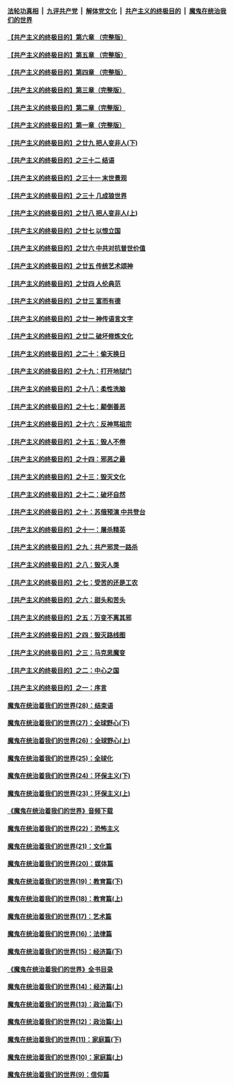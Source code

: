 

####  [法轮功真相](../../../../basic/blob/master/README.md?t=06161902) &nbsp;|&nbsp; [九评共产党](../../../../9ping.md/blob/master/README.md?t=06161902) &nbsp;|&nbsp; [解体党文化](../../../../jtdwh.md/blob/master/README.md?t=06161902)  &nbsp;|&nbsp; [共产主义的终极目的](../../../../gczydzjmd.md/blob/master/README.md?t=06161902) &nbsp;|&nbsp; [魔鬼在统治我们的世界](../../../../mgztzwmdsj.md/blob/master/README.md?t=06161902) 

#### [【共产主义的终极目的】第六章 （完整版）](../pages/nsc422/n11428913.md?t=06161902) 

#### [【共产主义的终极目的】第五章 （完整版）](../pages/nsc422/n11428912.md?t=06161902) 

#### [【共产主义的终极目的】第四章 （完整版）](../pages/nsc422/n11428907.md?t=06161902) 

#### [【共产主义的终极目的】第三章（完整版）](../pages/nsc422/n11428848.md?t=06161902) 

#### [【共产主义的终极目的】第二章（完整版）](../pages/nsc422/n11428831.md?t=06161902) 

#### [【共产主义的终极目的】第一章（完整版）](../pages/nsc422/n11417651.md?t=06161902) 

#### [【共产主义的终极目的】之廿九 把人变非人(下)](../pages/nsc422/n11344140.md?t=06161902) 

#### [【共产主义的终极目的】之三十二 结语](../pages/nsc422/n11360535.md?t=06161902) 

#### [【共产主义的终极目的】之三十一 末世景观](../pages/nsc422/n11351129.md?t=06161902) 

#### [【共产主义的终极目的】之三十 几成狼世界](../pages/nsc422/n11348280.md?t=06161902) 

#### [【共产主义的终极目的】之廿八 把人变非人(上)](../pages/nsc422/n11340492.md?t=06161902) 

#### [【共产主义的终极目的】之廿七 以恨立国](../pages/nsc422/n11336944.md?t=06161902) 

#### [【共产主义的终极目的】之廿六 中共对抗普世价值](../pages/nsc422/n11324785.md?t=06161902) 

#### [【共产主义的终极目的】之廿五 传统艺术颂神](../pages/nsc422/n11296396.md?t=06161902) 

#### [【共产主义的终极目的】之廿四 人伦典范](../pages/nsc422/n11296397.md?t=06161902) 

#### [【共产主义的终极目的】之廿三 富而有德](../pages/nsc422/n11283598.md?t=06161902) 

#### [【共产主义的终极目的】之廿一 神传语言文字](../pages/nsc422/n11263265.md?t=06161902) 

#### [【共产主义的终极目的】之廿二 破坏修炼文化](../pages/nsc422/n11245728.md?t=06161902) 

#### [【共产主义的终极目的】之二十：偷天换日](../pages/nsc422/n11238846.md?t=06161902) 

#### [【共产主义的终极目的】之十九：打开地狱门](../pages/nsc422/n11206376.md?t=06161902) 

#### [【共产主义的终极目的】之十八：柔性洗脑](../pages/nsc422/n11199994.md?t=06161902) 

#### [【共产主义的终极目的】之十七：颠倒善恶](../pages/nsc422/n11179782.md?t=06161902) 

#### [【共产主义的终极目的】之十六：反神骂祖宗](../pages/nsc422/n11166798.md?t=06161902) 

#### [【共产主义的终极目的】之十五：毁人不倦](../pages/nsc422/n11166792.md?t=06161902) 

#### [【共产主义的终极目的】之十四：邪恶之最](../pages/nsc422/n11150249.md?t=06161902) 

#### [【共产主义的终极目的】之十三：毁灭文化](../pages/nsc422/n11135227.md?t=06161902) 

#### [【共产主义的终极目的】之十二：破坏自然](../pages/nsc422/n11135214.md?t=06161902) 

#### [【共产主义的终极目的】之十：苏俄预演 中共登台](../pages/nsc422/n11118424.md?t=06161902) 

#### [【共产主义的终极目的】之十一：屠杀精英](../pages/nsc422/n11118442.md?t=06161902) 

#### [【共产主义的终极目的】之九：共产邪灵一路杀](../pages/nsc422/n11114139.md?t=06161902) 

#### [【共产主义的终极目的】之八：毁灭人类](../pages/nsc422/n11108503.md?t=06161902) 

#### [【共产主义的终极目的】之七：受苦的还是工农](../pages/nsc422/n11101809.md?t=06161902) 

#### [【共产主义的终极目的】之六：甜头和苦头](../pages/nsc422/n11096971.md?t=06161902) 

#### [【共产主义的终极目的】之五：万变不离其邪](../pages/nsc422/n11091285.md?t=06161902) 

#### [【共产主义的终极目的】之四：毁灭路线图](../pages/nsc422/n11086284.md?t=06161902) 

#### [【共产主义的终极目的】之三：马克思魔变](../pages/nsc422/n11061941.md?t=06161902) 

#### [【共产主义的终极目的】之二：中心之国](../pages/nsc422/n11047728.md?t=06161902) 

#### [【共产主义的终极目的】之一：序言](../pages/nsc422/n11086077.md?t=06161902) 

#### [魔鬼在统治着我们的世界(28)：结束语](../pages/nsc422/n10936246.md?t=06161902) 

#### [魔鬼在统治着我们的世界(27)：全球野心(下)](../pages/nsc422/n10928319.md?t=06161902) 

#### [魔鬼在统治着我们的世界(26)：全球野心(上)](../pages/nsc422/n10900318.md?t=06161902) 

#### [魔鬼在统治着我们的世界(25)：全球化](../pages/nsc422/n10788205.md?t=06161902) 

#### [魔鬼在统治着我们的世界(24)：环保主义(下)](../pages/nsc422/n10695307.md?t=06161902) 

#### [魔鬼在统治着我们的世界(23)：环保主义(上)](../pages/nsc422/n10688613.md?t=06161902) 

#### [《魔鬼在统治着我们的世界》音频下载](../pages/nsc422/n10635553.md?t=06161902) 

#### [魔鬼在统治着我们的世界(22)：恐怖主义](../pages/nsc422/n10614727.md?t=06161902) 

#### [魔鬼在统治着我们的世界(21)：文化篇](../pages/nsc422/n10597706.md?t=06161902) 

#### [魔鬼在统治着我们的世界(20)：媒体篇](../pages/nsc422/n10586579.md?t=06161902) 

#### [魔鬼在统治着我们的世界(19)：教育篇(下)](../pages/nsc422/n10564808.md?t=06161902) 

#### [魔鬼在统治着我们的世界(18)：教育篇(上)](../pages/nsc422/n10526970.md?t=06161902) 

#### [魔鬼在统治着我们的世界(17)：艺术篇](../pages/nsc422/n10499093.md?t=06161902) 

#### [魔鬼在统治着我们的世界(16)：法律篇](../pages/nsc422/n10485969.md?t=06161902) 

#### [魔鬼在统治着我们的世界(15)：经济篇(下)](../pages/nsc422/n10469975.md?t=06161902) 

#### [《魔鬼在统治着我们的世界》全书目录](../pages/nsc422/n10464261.md?t=06161902) 

#### [魔鬼在统治着我们的世界(14)：经济篇(上)](../pages/nsc422/n10457370.md?t=06161902) 

#### [魔鬼在统治着我们的世界(13)：政治篇(下)](../pages/nsc422/n10448270.md?t=06161902) 

#### [魔鬼在统治着我们的世界(12)：政治篇(上)](../pages/nsc422/n10444576.md?t=06161902) 

#### [魔鬼在统治着我们的世界(11)：家庭篇(下)](../pages/nsc422/n10440961.md?t=06161902) 

#### [魔鬼在统治着我们的世界(10)：家庭篇(上)](../pages/nsc422/n10435448.md?t=06161902) 

#### [魔鬼在统治着我们的世界(9)：信仰篇](../pages/nsc422/n10432159.md?t=06161902) 

